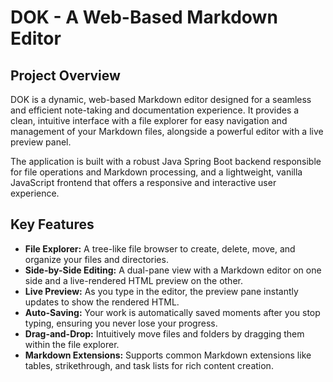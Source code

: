 # DOK - A Web-Based Markdown Editor

## Project Overview

DOK is a dynamic, web-based Markdown editor designed for a seamless and efficient note-taking and documentation experience. It provides a clean, intuitive interface with a file explorer for easy navigation and management of your Markdown files, alongside a powerful editor with a live preview panel.

The application is built with a robust Java Spring Boot backend responsible for file operations and Markdown processing, and a lightweight, vanilla JavaScript frontend that offers a responsive and interactive user experience.

## Key Features

*   **File Explorer:** A tree-like file browser to create, delete, move, and organize your files and directories.
*   **Side-by-Side Editing:** A dual-pane view with a Markdown editor on one side and a live-rendered HTML preview on the other.
*   **Live Preview:** As you type in the editor, the preview pane instantly updates to show the rendered HTML.
*   **Auto-Saving:** Your work is automatically saved moments after you stop typing, ensuring you never lose your progress.
*   **Drag-and-Drop:** Intuitively move files and folders by dragging them within the file explorer.
*   **Markdown Extensions:** Supports common Markdown extensions like tables, strikethrough, and task lists for rich content creation.
